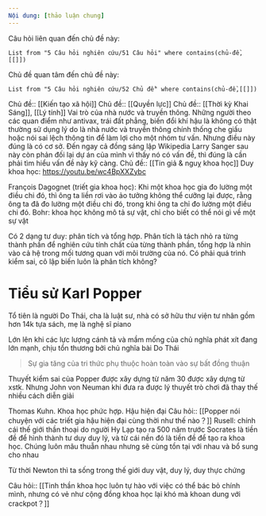 ```yaml
---
Nội dung: [thảo luận chung]
---
```


Câu hỏi liên quan đến chủ đề này:
```dataview
List from "5 Câu hỏi nghiên cứu/51 Câu hỏi" where contains(chủ-đề,[[]]) 
```

Chủ đề quan tâm đến chủ đề này:
```dataview
List from "5 Câu hỏi nghiên cứu/52 Chủ đề" where contains(chủ-đề,[[]]) 
```
Chủ đề:: [[Kiến tạo xã hội]]
Chủ đề:: [[Quyền lực]]
Chủ đề:: [[Thời kỳ Khai Sáng]], [[Lý tính]]
Vai trò của nhà nước và truyền thông. Những người theo các quan điểm như antivax, trái đất phẳng, biến đổi khí hậu là không có thật thường sử dụng lý do là nhà nước và truyền thông chính thống che giấu hoặc nói sai lệch thông tin để làm lợi cho một nhóm tư vấn. Nhưng điều này đúng là có cơ sở. Đến ngay cả đồng sáng lập Wikipedia Larry Sanger sau này còn phản đối lại dự án của mình vì thấy nó có vấn đề, thì đúng là cần phải tìm hiểu vấn đề này kỹ càng. 
Chủ đề:: [[Tin giả & nguỵ khoa học]]
Duy khoa học: https://youtu.be/wc4BpXXZybc

François Dagognet (triết gia khoa học): Khi một khoa học gia đo lường một điều chi đó, thì ông ta liền rơi vào ảo tưởng không thể cưỡng lại được, rằng ông ta đã đo lường một điều chi đó, trong khi ông ta chỉ đo lường một điều chi đó.
Bohr: khoa học không mô tả sự vật, chỉ cho biết có thể nói gì về một sự vật

Có 2 dạng tư duy: phân tích và tổng hợp. Phân tích là tách nhỏ ra từng thành phần để nghiên cứu tính chất của từng thành phần, tổng hợp là nhìn vào cả hệ trong mối tương quan với môi trường của nó. Có phải quá trình kiểm sai, cô lập biến luôn là phân tích không? 

# Tiểu sử Karl Popper
Tổ tiên là người Do Thái, cha là luật sư, nhà có sở hữu thư viện tư nhân gồm hơn 14k tựa sách, mẹ là nghệ sĩ piano

Lớn lên khi các lực lượng cánh tả và mầm mống của chủ nghĩa phát xít đang lớn mạnh, chịu tổn thương bởi chủ nghĩa bài Do Thái
> Sự gia tăng của tri thức phụ thuộc hoàn toàn vào sự bất đồng thuận

Thuyết kiểm sai của Popper được xây dựng từ năm 30 được xây dựng từ xstk. Nhưng John von Neuman khi đưa ra được lý thuyết trò chơi đã thay thế nhiều cách diễn giải


Thomas Kuhn. Khoa học phức hợp. Hậu hiện đại
Câu hỏi:: [[Popper nói chuyện với các triết gia hậu hiện đại cùng thời như thế nào？]]
Rusell: chính cái thế giới thần thoại do người Hy Lạp tạo ra  500 năm trước Socrates là tiền đề để hình thành tư duy duy lý, và từ cái nền đó là tiền đề để tạo ra khoa học. Chúng luôn mâu thuẫn nhau nhưng sẽ cùng tồn tại với nhau và bổ sung cho nhau

Từ thời Newton thì ta sống trong thế giới duy vật, duy lý, duy thực chứng




Câu hỏi:: [[Tinh thần khoa học luôn tự hào với việc có thể bác bỏ chính mình, nhưng có vẻ như cộng đồng khoa học lại khó mà khoan dung với crackpot？]]



